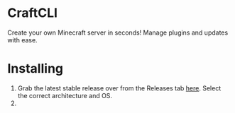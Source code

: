 # CraftCLI
Create your own Minecraft server in seconds! Manage plugins
and updates with ease.

# Installing
1. Grab the latest stable release over from the Releases tab
[here](https://github.com/AwesomeBFM/CraftCLI/releases). Select the correct architecture and OS.
2. 
